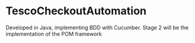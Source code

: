 # TescoCheckoutAutomation
Developed in Java, implementing BDD with Cucumber. 
Stage 2 will be the implementation of the POM framework
